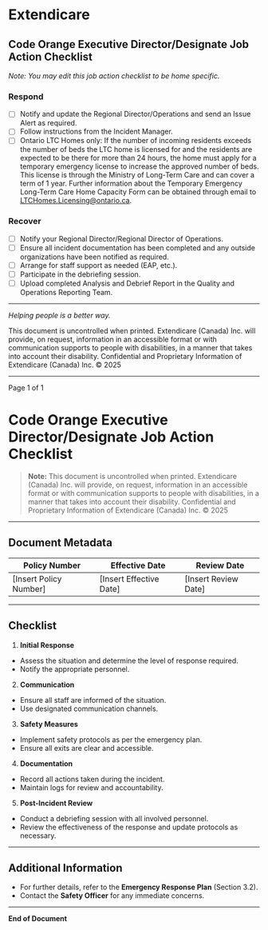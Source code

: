 # Extendicare

## Code Orange Executive Director/Designate Job Action Checklist

*Note: You may edit this job action checklist to be home specific.*

### Respond
- [ ] Notify and update the Regional Director/Operations and send an Issue Alert as required.
- [ ] Follow instructions from the Incident Manager.
- [ ] Ontario LTC Homes only: If the number of incoming residents exceeds the number of beds the LTC home is licensed for and the residents are expected to be there for more than 24 hours, the home must apply for a temporary emergency license to increase the approved number of beds. This license is through the Ministry of Long-Term Care and can cover a term of 1 year. Further information about the Temporary Emergency Long-Term Care Home Capacity Form can be obtained through email to LTCHomes.Licensing@ontario.ca.

### Recover
- [ ] Notify your Regional Director/Regional Director of Operations.
- [ ] Ensure all incident documentation has been completed and any outside organizations have been notified as required.
- [ ] Arrange for staff support as needed (EAP, etc.).
- [ ] Participate in the debriefing session.
- [ ] Upload completed Analysis and Debrief Report in the Quality and Operations Reporting Team.

----

*Helping people is a better way.*

This document is uncontrolled when printed. Extendicare (Canada) Inc. will provide, on request, information in an accessible format or with communication supports to people with disabilities, in a manner that takes into account their disability. Confidential and Proprietary Information of Extendicare (Canada) Inc. © 2025

----

Page 1 of 1

# Code Orange Executive Director/Designate Job Action Checklist

> **Note:** This document is uncontrolled when printed.
> Extendicare (Canada) Inc. will provide, on request, information in an accessible format or with communication supports to people with disabilities, in a manner that takes into account their disability. Confidential and Proprietary Information of Extendicare (Canada) Inc. © 2025

----

## Document Metadata

| **Policy Number** | **Effective Date** | **Review Date** |
|-------------------|--------------------|------------------|
| [Insert Policy Number] | [Insert Effective Date] | [Insert Review Date] |

----

## Checklist

1. **Initial Response**
- Assess the situation and determine the level of response required.
- Notify the appropriate personnel.

2. **Communication**
- Ensure all staff are informed of the situation.
- Use designated communication channels.

3. **Safety Measures**
- Implement safety protocols as per the emergency plan.
- Ensure all exits are clear and accessible.

4. **Documentation**
- Record all actions taken during the incident.
- Maintain logs for review and accountability.

5. **Post-Incident Review**
- Conduct a debriefing session with all involved personnel.
- Review the effectiveness of the response and update protocols as necessary.

----

## Additional Information

- For further details, refer to the **Emergency Response Plan** (Section 3.2).
- Contact the **Safety Officer** for any immediate concerns.

----

**End of Document**